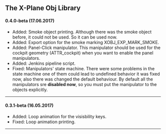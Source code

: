 
The X-Plane Obj Library
---------------------------------------------------------------------------
#### 0.4.0-beta (17.06.2017)

- Added: Smoke object printing. Although there was the smoke object before, 
         it could not be used. So it can be used now.
- Added: Export option for the smoke marking XOBJ_EXP_MARK_SMOKE.
- Added: Panel-Click manipulator. This manipulator should be used for 
         the cockpit geometry (ATTR_cockpit) when 
		 you want to enable the panel manipulators.
- Added: Jenkins pipeline script.
- Fixed: Manipulators' state machine. There were some problems in the state machine 
         one of them could lead to undefined behavior it was fixed now, also 
		 there was changed the default behaviour. 
		 By default all the manipulators sre **disabled now**, 
		 so you must put the manipulator to the objects explicitly.

---------------------------------------------------------------------------
#### 0.3.1-beta (16.05.2017)

- Added: Loop animation for the visisbility keys.
- Fixed: Loop animation printing.

---------------------------------------------------------------------------